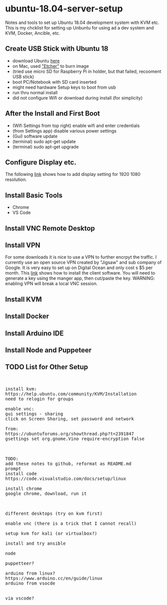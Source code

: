 # ubuntu-18.04-server-setup
Notes and tools to set up Ubuntu 18.04 development system with KVM etc.  This is my chcklist for setting up Unbuntu for using ad a dev system and KVM, Docker, Ancible, etc.

## Create USB Stick with Ubuntu 18

- download Ubuntu [here](http://releases.ubuntu.com/)
- on Mac, used ["Etcher"](https://www.balena.io/etcher/) to burn image
- (tried use micro SD for Raspberry Pi in holder, but that failed, recooment USB stick)
- boot PC/Notebook with SD card inserted
- might need hardware Setup keys to boot from usb
- run thru normal install
- did not configure Wifi or download during install (for simplicity)

## After the Install and First Boot

- (Wifi Settings from top right) enable wifi and enter credentials
- (from Settings app) disable various power settings
- (Gui) software update
- (terminal) sudo apt-get update
- (terminal) sudo apt-get upgrade

## Configure Display etc.

The following [link](https://www.bonusbits.com/wiki/HowTo:Add_Missing_or_Custom_Display_Resolution_on_Ubuntu) shows how to add display setting for 1920 1080 resolution.  


## Install Basic Tools

- Chrome
- VS Code


## Install VNC Remote Desktop

## Install VPN

For some downloads it is nice to use a VPN to further encrpyt the traffic.  I currently use an open source VPN created by "Jigsaw" and sub company of Google.  It is very easy to set up on Digital Ocean and only cost s $5 per month.  This [link](https://getoutline.org/en/home) shows how to install the client software.  You will need to generate a key using the manger app, then cut/paste the key.  WARNING: enabling VPN will break a local VNC session.

## Install KVM

## Install Docker

## Install Arduino IDE


## Install Node and Puppeteer


## TODO List for Other Setup

<pre>


install kvm:
https://help.ubuntu.com/community/KVM/Installation
need to relogin for groups

enable vnc:
gui settings - sharing
click on Screen Sharing, set password and network

from:
https://ubuntuforums.org/showthread.php?t=2391847
gsettings set org.gnome.Vino require-encryption false



TODO:
add these notes to github, reformat as README.md
prompt
install code
https://code.visualstudio.com/docs/setup/linux

install chrome
google chrome, download, run it



different desktops (try on kvm first)

enable vnc (there is a trick that I cannot recall)

setup kvm for kali (or virtualbox?)

install and try ansible

node

puppetteer?

arduino from linux?
https://www.arduino.cc/en/guide/linux
arduino from vsocde


via vscode?



</pre>
